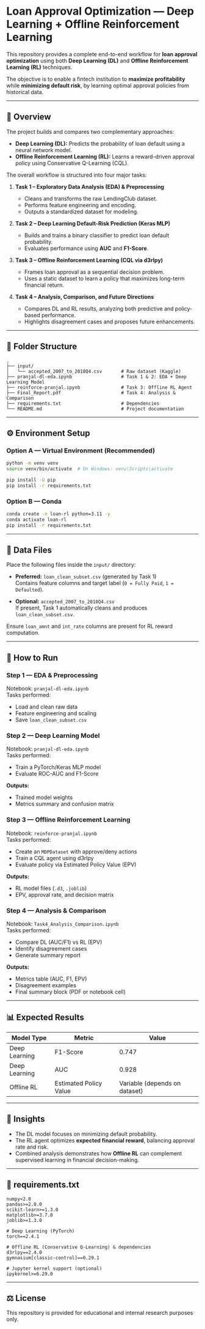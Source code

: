 # Loan Approval Optimization — Deep Learning + Offline Reinforcement Learning

This repository provides a complete end-to-end workflow for **loan approval optimization** using both **Deep Learning (DL)** and **Offline Reinforcement Learning (RL)** techniques.  

The objective is to enable a fintech institution to **maximize profitability** while **minimizing default risk**, by learning optimal approval policies from historical data.

---

## 🧭 Overview

The project builds and compares two complementary approaches:

- **Deep Learning (DL):** Predicts the probability of loan default using a neural network model.  
- **Offline Reinforcement Learning (RL):** Learns a reward-driven approval policy using Conservative Q-Learning (CQL).  

The overall workflow is structured into four major tasks:

1. **Task 1 – Exploratory Data Analysis (EDA) & Preprocessing**  
   - Cleans and transforms the raw LendingClub dataset.  
   - Performs feature engineering and encoding.  
   - Outputs a standardized dataset for modeling.

2. **Task 2 – Deep Learning Default-Risk Prediction (Keras MLP)**  
   - Builds and trains a binary classifier to predict loan default probability.  
   - Evaluates performance using **AUC** and **F1-Score**.

3. **Task 3 – Offline Reinforcement Learning (CQL via d3rlpy)**  
   - Frames loan approval as a sequential decision problem.  
   - Uses a static dataset to learn a policy that maximizes long-term financial return.  

4. **Task 4 – Analysis, Comparison, and Future Directions**  
   - Compares DL and RL results, analyzing both predictive and policy-based performance.  
   - Highlights disagreement cases and proposes future enhancements.

---

## 📂 Folder Structure

```
.
├── input/
│   └── accepted_2007_to_2018Q4.csv       # Raw dataset (Kaggle)
├── pranjal-dl-eda.ipynb                  # Task 1 & 2: EDA + Deep Learning Model
├── reinforce-pranjal.ipynb               # Task 3: Offline RL Agent
├── Final_Report.pdf                      # Task 4: Analysis & Comparison
├── requirements.txt                      # Dependencies
└── README.md                             # Project documentation
```

---

## ⚙️ Environment Setup

### Option A — Virtual Environment (Recommended)

```bash
python -m venv venv
source venv/bin/activate  # On Windows: venv\Scripts\activate

pip install -U pip
pip install -r requirements.txt
```

### Option B — Conda

```bash
conda create -n loan-rl python=3.11 -y
conda activate loan-rl
pip install -r requirements.txt
```

---

## 🧩 Data Files

Place the following files inside the `input/` directory:

- **Preferred:** `loan_clean_subset.csv` (generated by Task 1)  
  Contains feature columns and target label (`0 = Fully Paid`, `1 = Defaulted`).

- **Optional:** `accepted_2007_to_2018Q4.csv`  
  If present, Task 1 automatically cleans and produces `loan_clean_subset.csv`.

Ensure `loan_amnt` and `int_rate` columns are present for RL reward computation.

---

## 🚀 How to Run

### Step 1 — EDA & Preprocessing

Notebook: `pranjal-dl-eda.ipynb`  
Tasks performed:
- Load and clean raw data
- Feature engineering and scaling
- Save `loan_clean_subset.csv`

### Step 2 — Deep Learning Model

Notebook: `pranjal-dl-eda.ipynb`  
Tasks performed:
- Train a PyTorch/Keras MLP model
- Evaluate ROC-AUC and F1-Score

**Outputs:**
- Trained model weights
- Metrics summary and confusion matrix

### Step 3 — Offline Reinforcement Learning

Notebook: `reinforce-pranjal.ipynb`  
Tasks performed:
- Create an `MDPDataset` with approve/deny actions
- Train a CQL agent using d3rlpy
- Evaluate policy via Estimated Policy Value (EPV)

**Outputs:**
- RL model files (`.d3`, `.joblib`)
- EPV, approval rate, and decision matrix

### Step 4 — Analysis & Comparison

Notebook: `Task4_Analysis_Comparison.ipynb`  
Tasks performed:
- Compare DL (AUC/F1) vs RL (EPV)
- Identify disagreement cases
- Generate summary report

**Outputs:**
- Metrics table (AUC, F1, EPV)
- Disagreement examples
- Final summary block (PDF or notebook cell)

---

## 📊 Expected Results

| Model Type | Metric | Value |
|-------------|---------|--------|
| Deep Learning | F1-Score | 0.747 |
| Deep Learning | AUC | 0.928 |
| Offline RL | Estimated Policy Value | Variable (depends on dataset) |

---

## 🧠 Insights

- The DL model focuses on minimizing default probability.  
- The RL agent optimizes **expected financial reward**, balancing approval rate and risk.  
- Combined analysis demonstrates how **Offline RL** can complement supervised learning in financial decision-making.

---

## 🧾 requirements.txt

```
numpy<2.0
pandas>=2.0.0
scikit-learn>=1.3.0
matplotlib>=3.7.0
joblib>=1.3.0

# Deep Learning (PyTorch)
torch==2.4.1

# Offline RL (Conservative Q-Learning) & dependencies
d3rlpy==2.4.0
gymnasium[classic-control]==0.29.1

# Jupyter kernel support (optional)
ipykernel>=6.29.0
```

---

## ⚖️ License

This repository is provided for educational and internal research purposes only.
